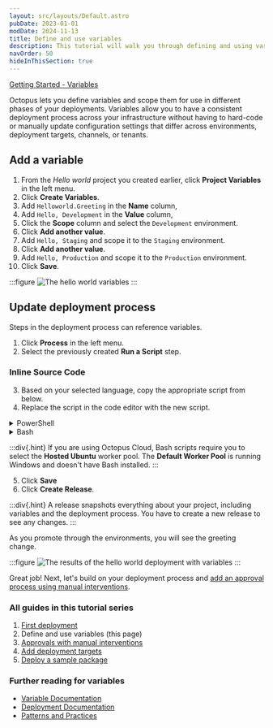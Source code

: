 ```yaml
---
layout: src/layouts/Default.astro
pubDate: 2023-01-01
modDate: 2024-11-13
title: Define and use variables
description: This tutorial will walk you through defining and using variables in an Octopus Deploy deployment.
navOrder: 50
hideInThisSection: true
---
```


[Getting Started - Variables](https://www.youtube.com/watch?v=Hd71uhcD61E)

Octopus lets you define variables and scope them for use in different phases of your deployments. Variables allow you to have a consistent deployment process across your infrastructure without having to hard-code or manually update configuration settings that differ across environments, deployment targets, channels, or tenants.

## Add a variable

1. From the *Hello world* project you created earlier, click **Project Variables** in the left menu.
2. Click **Create Variables**.
3. Add `Helloworld.Greeting` in the **Name** column,
4. Add `Hello, Development` in the **Value** column, 
5. Click the **Scope** column and select the `Development` environment.
6. Click **Add another value**.
7. Add `Hello, Staging` and scope it to the `Staging` environment.
8. Click **Add another value**.
9. Add `Hello, Production` and scope it to the `Production` environment.
10. Click **Save**.

:::figure
![The hello world variables](/docs/getting-started/first-deployment/images/project-variables.png)
:::

## Update deployment process

Steps in the deployment process can reference variables.

1. Click **Process** in the left menu.
2. Select the previously created **Run a Script** step.

### Inline Source Code

3. Based on your selected language, copy the appropriate script from below.
4. Replace the script in the code editor with the new script.

<details data-group="getting-started-first-deployment-define-and-use-variables">
<summary>PowerShell</summary>

```powershell
Write-Host $OctopusParameters["Helloworld.Greeting"]
```

</details>
<details data-group="getting-started-first-deployment-define-and-use-variables">
<summary>Bash</summary>

```bash
greeting=$(get_octopusvariable "Helloworld.Greeting")
echo $greeting
```

</details>

:::div{.hint}
If you are using Octopus Cloud, Bash scripts require you to select the **Hosted Ubuntu** worker pool.  The **Default Worker Pool** is running Windows and doesn't have Bash installed.
:::

5. Click **Save**
6. Click **Create Release**.

:::div{.hint}
A release snapshots everything about your project, including variables and the deployment process. You have to create a new release to see any changes.
:::
 
As you promote through the environments, you will see the greeting change.

:::figure
![The results of the hello world deployment with variables](/docs/getting-started/first-deployment/images/environment-variables.png)
:::

Great job! Next, let's build on your deployment process and [add an approval process using manual interventions](/docs/getting-started/first-deployment/approvals-with-manual-interventions). 

### All guides in this tutorial series

1. [First deployment](/docs/getting-started/first-deployment)
2. Define and use variables (this page)
3. [Approvals with manual interventions](/docs/getting-started/first-deployment/approvals-with-manual-interventions)
4. [Add deployment targets](/docs/getting-started/first-deployment/add-deployment-targets)
5. [Deploy a sample package](/docs/getting-started/first-deployment/deploy-a-package)

### Further reading for variables

- [Variable Documentation](/docs/projects/variables)
- [Deployment Documentation](/docs/deployments)
- [Patterns and Practices](/docs/deployments/patterns)
